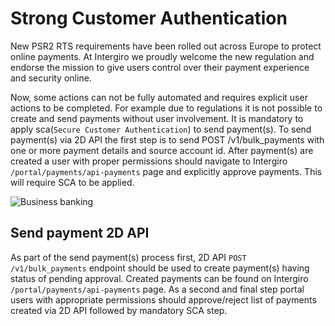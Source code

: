 # Strong Customer Authentication

New PSR2 RTS requirements have been rolled out across Europe to protect online payments. At Intergiro we proudly welcome the new regulation and endorse the mission to give users control over their payment experience and security online.

Now, some actions can not be fully automated and requires explicit user actions to be completed. For example due to regulations it is not possible to create and send payments without user involvement. It is mandatory to apply sca(`Secure Customer Authentication`) to send payment(s). To send payment(s) via 2D API the first step is to send POST /v1/bulk_payments with one or more payment details and source account id. After payment(s) are created a user with proper permissions should navigate to Intergiro `/portal/payments/api-payments` page and explicitly approve payments. This will require SCA to be applied.

<img :src="$withBase('/assets/img/integrate/getting-started/sca-tooltip.png')" alt="Business banking">

## Send payment 2D API

As part of the send payment(s) process first, 2D API `POST /v1/bulk_payments` endpoint should be used to create payment(s) having status of pending approval. Created payments can be found on Intergiro `/portal/payments/api-payments` page. As a second and final step portal users with appropriate permissions should approve/reject list of payments created via 2D API followed by mandatory SCA step.
